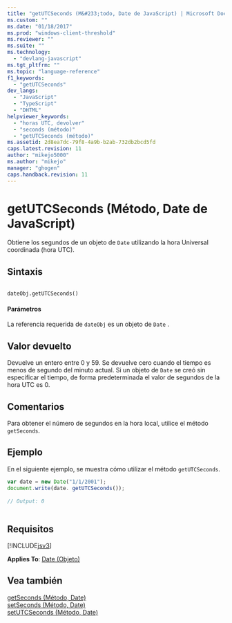 ```yaml
---
title: "getUTCSeconds (M&#233;todo, Date de JavaScript) | Microsoft Docs"
ms.custom: ""
ms.date: "01/18/2017"
ms.prod: "windows-client-threshold"
ms.reviewer: ""
ms.suite: ""
ms.technology: 
  - "devlang-javascript"
ms.tgt_pltfrm: ""
ms.topic: "language-reference"
f1_keywords: 
  - "getUTCSeconds"
dev_langs: 
  - "JavaScript"
  - "TypeScript"
  - "DHTML"
helpviewer_keywords: 
  - "horas UTC, devolver"
  - "seconds (método)"
  - "getUTCSeconds (método)"
ms.assetid: 2d8ea7dc-79f8-4a9b-b2ab-732db2bcd5fd
caps.latest.revision: 11
author: "mikejo5000"
ms.author: "mikejo"
manager: "ghogen"
caps.handback.revision: 11
---
```

# getUTCSeconds (M&#233;todo, Date de JavaScript)
Obtiene los segundos de un objeto de `Date` utilizando la hora Universal coordinada \(hora UTC\).  
  
## Sintaxis  
  
```  
  
dateObj.getUTCSeconds()   
```  
  
#### Parámetros  
 La referencia requerida de `dateObj` es un objeto de `Date` .  
  
## Valor devuelto  
 Devuelve un entero entre 0 y 59.  Se devuelve cero cuando el tiempo es menos de segundo del minuto actual.  Si un objeto de `Date` se creó sin especificar el tiempo, de forma predeterminada el valor de segundos de la hora UTC es 0.  
  
## Comentarios  
 Para obtener el número de segundos en la hora local, utilice el método `getSeconds`.  
  
## Ejemplo  
 En el siguiente ejemplo, se muestra cómo utilizar el método `getUTCSeconds`.  
  
```javascript  
var date = new Date("1/1/2001");  
document.write(date. getUTCSeconds());  
  
// Output: 0  
  
```  
  
## Requisitos  
 [!INCLUDE[jsv3](../../javascript/reference/includes/jsv3-md.md)]  
  
 **Applies To**: [Date \(Objeto\)](../../javascript/reference/date-object-javascript.md)  
  
## Vea también  
 [getSeconds \(Método, Date\)](../../javascript/reference/getseconds-method-date-javascript.md)   
 [setSeconds \(Método, Date\)](../../javascript/reference/setseconds-method-date-javascript.md)   
 [setUTCSeconds \(Método, Date\)](../../javascript/reference/setutcseconds-method-date-javascript.md)